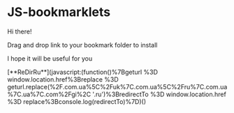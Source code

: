 # JS-bookmarklets
<p>Hi there!</p>
<p>Drag and drop link to your bookmark folder to install</p>
<p>I hope it will be useful for you</p>
[**ReDirRu**](javascript:(function()%7Bgeturl %3D window.location.href%3Breplace %3D geturl.replace(%2F.com.ua%5C%2Fuk%7C.com.ua%5C%2Fru%7C.com.ua%7C.ua%7C.com%2Fgi%2C '.ru')%3BredirectTo %3D window.location.href %3D replace%3Bconsole.log(redirectTo)%7D)()

